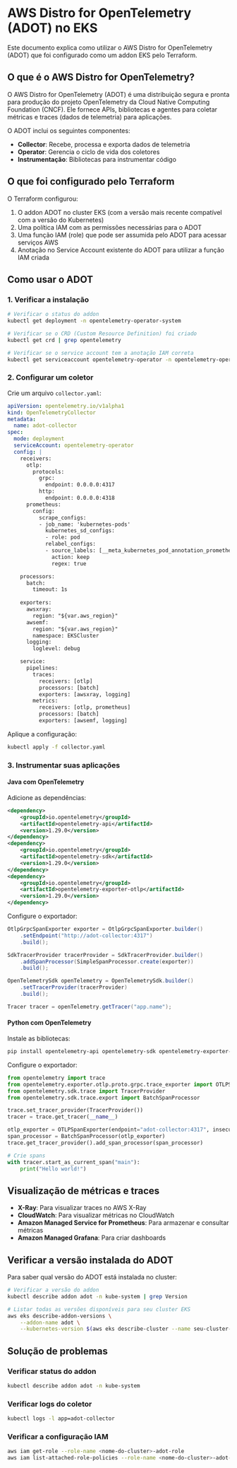 # AWS Distro for OpenTelemetry (ADOT) no EKS

Este documento explica como utilizar o AWS Distro for OpenTelemetry (ADOT) que foi configurado como um addon EKS pelo Terraform.

## O que é o AWS Distro for OpenTelemetry?

O AWS Distro for OpenTelemetry (ADOT) é uma distribuição segura e pronta para produção do projeto OpenTelemetry da Cloud Native Computing Foundation (CNCF). Ele fornece APIs, bibliotecas e agentes para coletar métricas e traces (dados de telemetria) para aplicações.

O ADOT inclui os seguintes componentes:

- **Collector**: Recebe, processa e exporta dados de telemetria
- **Operator**: Gerencia o ciclo de vida dos coletores
- **Instrumentação**: Bibliotecas para instrumentar código

## O que foi configurado pelo Terraform

O Terraform configurou:

1. O addon ADOT no cluster EKS (com a versão mais recente compatível com a versão do Kubernetes)
2. Uma política IAM com as permissões necessárias para o ADOT
3. Uma função IAM (role) que pode ser assumida pelo ADOT para acessar serviços AWS
4. Anotação no Service Account existente do ADOT para utilizar a função IAM criada

## Como usar o ADOT

### 1. Verificar a instalação

```bash
# Verificar o status do addon
kubectl get deployment -n opentelemetry-operator-system

# Verificar se o CRD (Custom Resource Definition) foi criado
kubectl get crd | grep opentelemetry

# Verificar se o service account tem a anotação IAM correta
kubectl get serviceaccount opentelemetry-operator -n opentelemetry-operator-system -o yaml
```

### 2. Configurar um coletor

Crie um arquivo `collector.yaml`:

```yaml
apiVersion: opentelemetry.io/v1alpha1
kind: OpenTelemetryCollector
metadata:
  name: adot-collector
spec:
  mode: deployment
  serviceAccount: opentelemetry-operator
  config: |
    receivers:
      otlp:
        protocols:
          grpc:
            endpoint: 0.0.0.0:4317
          http:
            endpoint: 0.0.0.0:4318
      prometheus:
        config:
          scrape_configs:
          - job_name: 'kubernetes-pods'
            kubernetes_sd_configs:
            - role: pod
            relabel_configs:
            - source_labels: [__meta_kubernetes_pod_annotation_prometheus_io_scrape]
              action: keep
              regex: true

    processors:
      batch:
        timeout: 1s
      
    exporters:
      awsxray:
        region: "${var.aws_region}"
      awsemf:
        region: "${var.aws_region}"
        namespace: EKSCluster
      logging:
        loglevel: debug

    service:
      pipelines:
        traces:
          receivers: [otlp]
          processors: [batch]
          exporters: [awsxray, logging]
        metrics:
          receivers: [otlp, prometheus]
          processors: [batch]
          exporters: [awsemf, logging]
```

Aplique a configuração:

```bash
kubectl apply -f collector.yaml
```

### 3. Instrumentar suas aplicações

#### Java com OpenTelemetry

Adicione as dependências:

```xml
<dependency>
    <groupId>io.opentelemetry</groupId>
    <artifactId>opentelemetry-api</artifactId>
    <version>1.29.0</version>
</dependency>
<dependency>
    <groupId>io.opentelemetry</groupId>
    <artifactId>opentelemetry-sdk</artifactId>
    <version>1.29.0</version>
</dependency>
<dependency>
    <groupId>io.opentelemetry</groupId>
    <artifactId>opentelemetry-exporter-otlp</artifactId>
    <version>1.29.0</version>
</dependency>
```

Configure o exportador:

```java
OtlpGrpcSpanExporter exporter = OtlpGrpcSpanExporter.builder()
    .setEndpoint("http://adot-collector:4317")
    .build();

SdkTracerProvider tracerProvider = SdkTracerProvider.builder()
    .addSpanProcessor(SimpleSpanProcessor.create(exporter))
    .build();

OpenTelemetrySdk openTelemetry = OpenTelemetrySdk.builder()
    .setTracerProvider(tracerProvider)
    .build();

Tracer tracer = openTelemetry.getTracer("app.name");
```

#### Python com OpenTelemetry

Instale as bibliotecas:

```bash
pip install opentelemetry-api opentelemetry-sdk opentelemetry-exporter-otlp
```

Configure o exportador:

```python
from opentelemetry import trace
from opentelemetry.exporter.otlp.proto.grpc.trace_exporter import OTLPSpanExporter
from opentelemetry.sdk.trace import TracerProvider
from opentelemetry.sdk.trace.export import BatchSpanProcessor

trace.set_tracer_provider(TracerProvider())
tracer = trace.get_tracer(__name__)

otlp_exporter = OTLPSpanExporter(endpoint="adot-collector:4317", insecure=True)
span_processor = BatchSpanProcessor(otlp_exporter)
trace.get_tracer_provider().add_span_processor(span_processor)

# Crie spans
with tracer.start_as_current_span("main"):
    print("Hello world!")
```

## Visualização de métricas e traces

- **X-Ray**: Para visualizar traces no AWS X-Ray
- **CloudWatch**: Para visualizar métricas no CloudWatch
- **Amazon Managed Service for Prometheus**: Para armazenar e consultar métricas
- **Amazon Managed Grafana**: Para criar dashboards

## Verificar a versão instalada do ADOT

Para saber qual versão do ADOT está instalada no cluster:

```bash
# Verificar a versão do addon
kubectl describe addon adot -n kube-system | grep Version

# Listar todas as versões disponíveis para seu cluster EKS
aws eks describe-addon-versions \
    --addon-name adot \
    --kubernetes-version $(aws eks describe-cluster --name seu-cluster-eks --query "cluster.version" --output text)
```

## Solução de problemas

### Verificar status do addon

```bash
kubectl describe addon adot -n kube-system
```

### Verificar logs do coletor

```bash
kubectl logs -l app=adot-collector
```

### Verificar a configuração IAM

```bash
aws iam get-role --role-name <nome-do-cluster>-adot-role
aws iam list-attached-role-policies --role-name <nome-do-cluster>-adot-role
```

